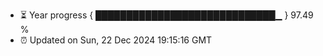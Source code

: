 - ⏳ Year progress { █████████████████████████████▁ } 97.49 %
- ⏰ Updated on Sun, 22 Dec 2024 19:15:16 GMT

